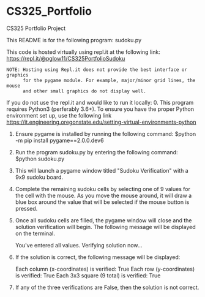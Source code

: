 # CS325_Portfolio
CS325 Portfolio Project

This README is for the following program:
    sudoku.py

This code is hosted virtually using repl.it at the following link:
https://repl.it/@pglow11/CS325PortfolioSudoku 

    NOTE: Hosting using Repl.it does not provide the best interface or graphics
          for the pygame module. For example, major/minor grid lines, the mouse
          and other small graphics do not display well.

If you do not use the repl.it and would like to run it locally:
0. This program requires Python3 (perferably 3.6+). To ensure you have the 
    proper Python environment set up, use the following link
    https://it.engineering.oregonstate.edu/setting-virtual-environments-python 
1. Ensure pygame is installed by running the following command:
    $python -m pip install pygame==2.0.0.dev6
2. Run the program sudoku.py by entering the following command:
    $python sudoku.py
3. This will launch a pygame window titled "Sudoku Verification" with a 9x9 
    sudoku board.
4. Complete the remaining sudoku cells by selecting one of 9 values for the 
    cell with the mouse. As you move the mouse around, it will draw a blue box
    around the value that will be selected if the mouse button is pressed.
5. Once all sudoku cells are filled, the pygame window will close and the 
    solution verification will begin. The following message will be displayed 
    on the terminal. 

    You've entered all values. Verifying solution now...

6. If the solution is correct, the following message will be displayed:

    Each column (x-coordinates) is verified: True
    Each row (y-coordinates) is verified: True
    Each 3x3 square (9 total) is verified: True

7. If any of the three verifications are False, then the solution is not 
    correct.
